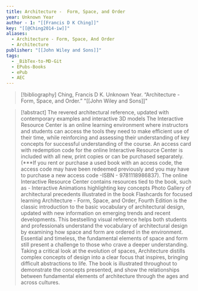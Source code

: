 ```yaml
---
title: Architecture -  Form, Space, and Order
year: Unknown Year
author - 1: "[[Francis D K Ching]]"
key: "[[@Ching2014-iw]]"
aliases:
  - Architecture - Form, Space, And Order
  - Architecture
publisher: "[[John Wiley and Sons]]"
tags:
  - _BibTex-to-MD-Git
  - EPubs-Books
  - ePub
  - AEC
---
```


> [!bibliography]
> Ching, Francis D K. Unknown Year. “Architecture -  Form, Space, and Order.” "[[John Wiley and Sons]]"

> [!abstract]
> The revered architectural reference, updated with contemporary examples and interactive 3D models The Interactive Resource Center is an online learning environment where instructors and students can access the tools they need to make efficient use of their time, while reinforcing and assessing their understanding of key concepts for successful understanding of the course. An access card with redemption code for the online Interactive Resource Center is included with all new, print copies or can be purchased separately. (***If you rent or purchase a used book with an access code, the access code may have been redeemed previously and you may have to purchase a new access code -ISBN -  9781118986837). The online Interactive Resource Center contains resources tied to the book, such as -  Interactive Animations highlighting key concepts Photo Gallery of architectural precedents illustrated in the book Flashcards for focused learning Architecture -  Form, Space, and Order, Fourth Edition is the classic introduction to the basic vocabulary of architectural design, updated with new information on emerging trends and recent developments. This bestselling visual reference helps both students and professionals understand the vocabulary of architectural design by examining how space and form are ordered in the environment. Essential and timeless, the fundamental elements of space and form still present a challenge to those who crave a deeper understanding. Taking a critical look at the evolution of spaces, Architecture distills complex concepts of design into a clear focus that inspires, bringing difficult abstractions to life. The book is illustrated throughout to demonstrate the concepts presented, and show the relationships between fundamental elements of architecture through the ages and across cultures.